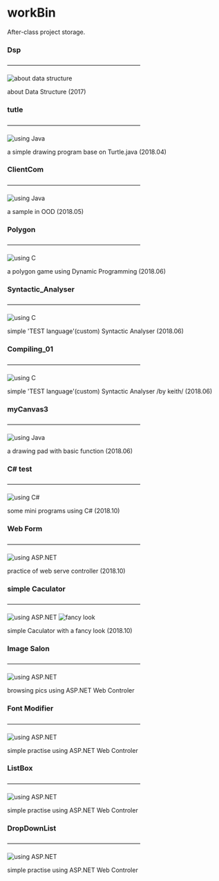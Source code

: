 # workBin
After-class project storage.
### Dsp
——————————————————————

![about data structure](https://img.shields.io/badge/about-DataStructure-lightgrey.svg)

about Data Structure (2017)

### tutle
——————————————————————

![using Java](https://img.shields.io/badge/madewith-Java-yellow.svg)

a simple drawing program base on Turtle.java (2018.04)

### ClientCom
——————————————————————

![using Java](https://img.shields.io/badge/madewith-Java-yellow.svg)

a sample in OOD (2018.05)

### Polygon
——————————————————————

![using C](https://img.shields.io/badge/madewith-C-brightgreen.svg)

a polygon game using Dynamic Programming (2018.06)

### Syntactic_Analyser
——————————————————————

![using C](https://img.shields.io/badge/madewith-C-brightgreen.svg)

simple 'TEST language'(custom) Syntactic Analyser (2018.06)

### Compiling_01
——————————————————————

![using C](https://img.shields.io/badge/madewith-C-brightgreen.svg)

simple 'TEST language'(custom) Syntactic Analyser /by keith/ (2018.06)

### myCanvas3
——————————————————————

![using Java](https://img.shields.io/badge/madewith-Java-yellow.svg)

a drawing pad with basic function (2018.06)

### C# test
——————————————————————

![using C#](https://img.shields.io/badge/using-C%23-lightgrey.svg)

some mini programs using C# (2018.10)

### Web Form
——————————————————————

![using ASP.NET](https://img.shields.io/badge/using-ASP.NET-red.svg)

practice of web serve controller (2018.10)

### simple Caculator
——————————————————————

![using ASP.NET](https://img.shields.io/badge/using-ASP.NET-red.svg)
![fancy look](https://img.shields.io/badge/fancy-look-blue.svg)

simple Caculator with a fancy look (2018.10)

### Image Salon
——————————————————————

![using ASP.NET](https://img.shields.io/badge/using-ASP.NET-red.svg)

browsing pics using ASP.NET Web Controler

### Font Modifier
——————————————————————

![using ASP.NET](https://img.shields.io/badge/using-ASP.NET-red.svg)

simple practise using ASP.NET Web Controler

### ListBox
——————————————————————

![using ASP.NET](https://img.shields.io/badge/using-ASP.NET-red.svg)

simple practise using ASP.NET Web Controler

### DropDownList
——————————————————————

![using ASP.NET](https://img.shields.io/badge/using-ASP.NET-red.svg)

simple practise using ASP.NET Web Controler
